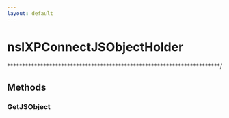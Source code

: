 ```yaml
---
layout: default
---
```


# nsIXPConnectJSObjectHolder #
***********************************************************************/

## Methods ##

### GetJSObject ###
